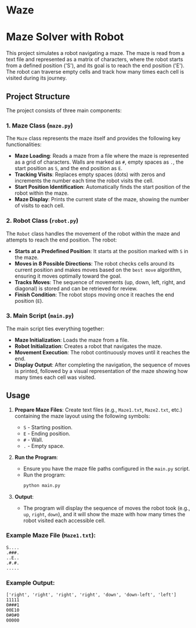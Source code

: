# Waze

# Maze Solver with Robot

This project simulates a robot navigating a maze. The maze is read from a text file and represented as a matrix of characters, where the robot starts from a defined position ('S'), and its goal is to reach the end position ('E'). The robot can traverse empty cells and track how many times each cell is visited during its journey.

## Project Structure

The project consists of three main components:

### 1. **Maze Class (`maze.py`)**
The `Maze` class represents the maze itself and provides the following key functionalities:
- **Maze Loading**: Reads a maze from a file where the maze is represented as a grid of characters. Walls are marked as `#`, empty spaces as `.`, the start position as `S`, and the end position as `E`.
- **Tracking Visits**: Replaces empty spaces (dots) with zeros and increments the number each time the robot visits the cell.
- **Start Position Identification**: Automatically finds the start position of the robot within the maze.
- **Maze Display**: Prints the current state of the maze, showing the number of visits to each cell.

### 2. **Robot Class (`robot.py`)**
The `Robot` class handles the movement of the robot within the maze and attempts to reach the end position. The robot:
- **Starts at a Predefined Position**: It starts at the position marked with `S` in the maze.
- **Moves in 8 Possible Directions**: The robot checks cells around its current position and makes moves based on the `best move` algorithm, ensuring it moves optimally toward the goal.
- **Tracks Moves**: The sequence of movements (up, down, left, right, and diagonal) is stored and can be retrieved for review.
- **Finish Condition**: The robot stops moving once it reaches the end position (`E`).

### 3. **Main Script (`main.py`)**
The main script ties everything together:
- **Maze Initialization**: Loads the maze from a file.
- **Robot Initialization**: Creates a robot that navigates the maze.
- **Movement Execution**: The robot continuously moves until it reaches the end.
- **Display Output**: After completing the navigation, the sequence of moves is printed, followed by a visual representation of the maze showing how many times each cell was visited.

## Usage

1. **Prepare Maze Files**: Create text files (e.g., `Maze1.txt`, `Maze2.txt`, etc.) containing the maze layout using the following symbols:
   - `S` - Starting position.
   - `E` - Ending position.
   - `#` - Wall.
   - `.` - Empty space.

2. **Run the Program**:
   - Ensure you have the maze file paths configured in the `main.py` script.
   - Run the program:
     ```bash
     python main.py
     ```

3. **Output**:
   - The program will display the sequence of moves the robot took (e.g., `up`, `right`, `down`), and it will show the maze with how many times the robot visited each accessible cell.

### Example Maze File (`Maze1.txt`):
```
S....
.###.
..E..
.#.#.
.....
```

### Example Output:
```
['right', 'right', 'right', 'right', 'down', 'down-left', 'left']
11111
0###1
00E10
0#0#0
00000
```
